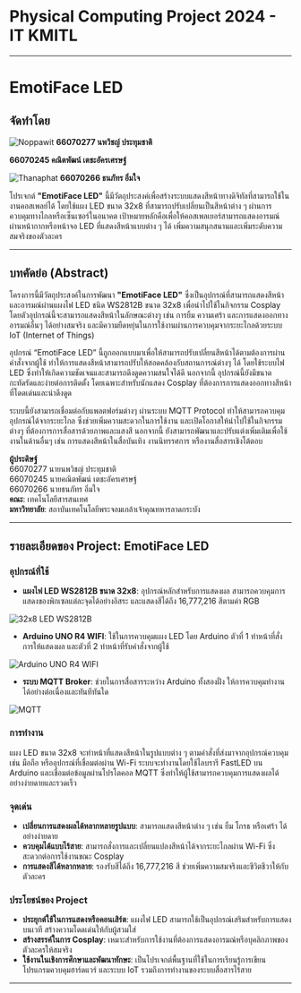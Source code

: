 # Physical Computing Project 2024 - IT KMITL
---
# EmotiFace LED
## จัดทำโดย

![Noppawit](Image/Noppawit.jpg)
**66070277 นพวิชญ์ ประทุมชาติ**
  
**66070245 คณิตพัฒน์ เตชะอัครเศรษฐ์**

![Thanaphat](Image/Thanaphat.jpg)
**66070266 ธนภัทร อิ่มใจ**

โปรเจกต์ **"EmotiFace LED"** นี้มีวัตถุประสงค์เพื่อสร้างระบบแสดงสีหน้าทางดิจิทัลที่สามารถใช้ในงานคอสเพลย์ได้ โดยใช้แผง LED ขนาด 32x8 ที่สามารถปรับเปลี่ยนเป็นสีหน้าต่าง ๆ ผ่านการควบคุมทางไกลหรือเซ็นเซอร์ในอนาคต เป้าหมายหลักคือเพื่อให้คอสเพลเยอร์สามารถแสดงอารมณ์ผ่านหน้ากากหรือหน้าจอ LED ที่แสดงสีหน้าแบบต่าง ๆ ได้ เพิ่มความสนุกสนานและเพิ่มระดับความสมจริงของตัวละคร

---

## บทคัดย่อ (Abstract)

โครงการนี้มีวัตถุประสงค์ในการพัฒนา **"EmotiFace LED"** ซึ่งเป็นอุปกรณ์ที่สามารถแสดงสีหน้าและอารมณ์ผ่านแผงไฟ LED ชนิด WS2812B ขนาด 32x8 เพื่อนำไปใช้ในกิจกรรม Cosplay โดยตัวอุปกรณ์นี้จะสามารถแสดงสีหน้าในลักษณะต่างๆ เช่น การยิ้ม ความเศร้า และการแสดงออกทางอารมณ์อื่นๆ ได้อย่างสมจริง และมีความยืดหยุ่นในการใช้งานผ่านการควบคุมจากระยะไกลด้วยระบบ IoT (Internet of Things)

อุปกรณ์ “EmotiFace LED” นี้ถูกออกแบบมาเพื่อให้สามารถปรับเปลี่ยนสีหน้าได้ตามต้องการผ่านคำสั่งจากผู้ใช้ ทำให้การแสดงสีหน้าสามารถปรับให้สอดคล้องกับสถานการณ์ต่างๆ ได้ โดยใช้ระบบไฟ LED ซึ่งทำให้เกิดความชัดเจนและสามารถดึงดูดความสนใจได้ดี นอกจากนี้ อุปกรณ์นี้ยังมีขนาดกะทัดรัดและง่ายต่อการติดตั้ง โดยเฉพาะสำหรับนักแสดง Cosplay ที่ต้องการการแสดงออกทางสีหน้าที่โดดเด่นและน่าดึงดูด

ระบบนี้ยังสามารถเชื่อมต่อกับแพลตฟอร์มต่างๆ ผ่านระบบ MQTT Protocol ทำให้สามารถควบคุมอุปกรณ์ได้จากระยะไกล ซึ่งช่วยเพิ่มความสะดวกในการใช้งาน และเปิดโอกาสให้นำไปใช้ในกิจกรรมต่างๆ ที่ต้องการการสื่อสารด้วยภาพและแสงสี นอกจากนี้ ยังสามารถพัฒนาและปรับแต่งเพิ่มเติมเพื่อใช้งานในด้านอื่นๆ เช่น การแสดงสีหน้าในสื่อบันเทิง งานนิทรรศการ หรืองานสื่อสารเชิงโต้ตอบ

**ผู้ประดิษฐ์**  
66070277 นายนพวิชญ์ ประทุมชาติ  
66070245 นายคณิตพัฒน์ เตชะอัครเศรษฐ์  
66070266 นายธนภัทร อิ่มใจ  
**คณะ**: เทคโนโลยีสารสนเทศ  
**มหาวิทยาลัย**: สถาบันเทคโนโลยีพระจอมเกล้าเจ้าคุณทหารลาดกระบัง  

---

## รายละเอียดของ Project: EmotiFace LED

### อุปกรณ์ที่ใช้

- **แผงไฟ LED WS2812B ขนาด 32x8**: อุปกรณ์หลักสำหรับการแสดงผล สามารถควบคุมการแสดงของพิกเซลแต่ละจุดได้อย่างอิสระ และแสดงสีได้ถึง 16,777,216 สีตามค่า RGB
  
![32x8 LED WS2812B](Image/32x8LEDWS2812B.jpg)


- **Arduino UNO R4 WIFI**: ใช้ในการควบคุมแผง LED โดย Arduino ตัวที่ 1 ทำหน้าที่สั่งการให้แสดงผล และตัวที่ 2 ทำหน้าที่รับคำสั่งจากผู้ใช้
  
![Arduino UNO R4 WIFI](Image/Arduino_UNO_R4_WIFI.jpg)


- **ระบบ MQTT Broker**: ช่วยในการสื่อสารระหว่าง Arduino ทั้งสองฝั่ง ให้การควบคุมทำงานได้อย่างต่อเนื่องและทันทีทันใด
  
![MQTT](Image/HiveMq.png)



### การทำงาน

แผง LED ขนาด 32x8 จะทำหน้าที่แสดงสีหน้าในรูปแบบต่าง ๆ ตามคำสั่งที่ส่งมาจากอุปกรณ์ควบคุม เช่น มือถือ หรืออุปกรณ์ที่เชื่อมต่อผ่าน Wi-Fi ระบบจะทำงานโดยใช้ไลบรารี FastLED บน Arduino และเชื่อมต่อข้อมูลผ่านโปรโตคอล MQTT ซึ่งทำให้ผู้ใช้สามารถควบคุมการแสดงผลได้อย่างง่ายดายและรวดเร็ว

### จุดเด่น

- **เปลี่ยนการแสดงผลได้หลากหลายรูปแบบ**: สามารถแสดงสีหน้าต่าง ๆ เช่น ยิ้ม โกรธ หรือเศร้า ได้อย่างง่ายดาย
- **ควบคุมได้แบบไร้สาย**: สามารถสั่งการและเปลี่ยนแปลงสีหน้าได้จากระยะไกลผ่าน Wi-Fi ซึ่งสะดวกต่อการใช้งานขณะ Cosplay
- **การแสดงสีได้หลากหลาย**: รองรับสีได้ถึง 16,777,216 สี ช่วยเพิ่มความสมจริงและชีวิตชีวาให้กับตัวละคร

### ประโยชน์ของ Project

- **ประยุกต์ใช้ในการแสดงหรือคอนเสิร์ต**: แผงไฟ LED สามารถใช้เป็นอุปกรณ์เสริมสำหรับการแสดงบนเวที สร้างความโดดเด่นให้กับผู้สวมใส่
- **สร้างสรรค์ในการ Cosplay**: เหมาะสำหรับการใช้งานที่ต้องการแสดงอารมณ์หรือบุคลิกภาพของตัวละครให้สมจริง
- **ใช้งานในเชิงการศึกษาและพัฒนาทักษะ**: เป็นโปรเจกต์พื้นฐานที่ใช้ในการเรียนรู้การเขียนโปรแกรมควบคุมฮาร์ดแวร์ และระบบ IoT รวมถึงการทำงานของระบบสื่อสารไร้สาย

---



